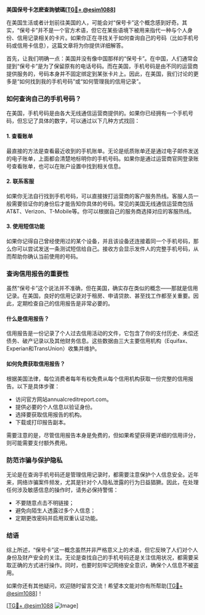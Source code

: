 **美国保号卡怎麽查詢號碼[[TG💪+ @esim1088](https://t.me/s/esim1088)]**

在美国生活或者计划前往美国的人，可能会对“保号卡”这个概念感到好奇。其实，“保号卡”并不是一个官方术语，但它在某些语境下被用来指代一种与个人身份、信用记录相关的卡片。如果你正在寻找关于如何查询自己的号码（比如手机号码或信用卡信息），这篇文章将为你提供详细解答。

首先，让我们明确一点：美国并没有像中国那样的“保号卡”。在中国，人们通常会提到“保号卡”是为了保留原有的电话号码。而在美国，手机号码是由不同的运营商提供服务的，号码本身并不固定绑定到某张卡片上。因此，在美国，我们讨论的更多是“如何找到我的手机号码”或“如何管理我的信用记录”。

### 如何查询自己的手机号码？

在美国，手机号码是由各大无线通信运营商提供的。如果你已经拥有一个手机号码，但忘记了具体的数字，可以通过以下几种方式找回：

#### 1. 查看账单
最直接的方法是查看最近收到的手机账单。无论是纸质账单还是通过电子邮件发送的电子账单，上面都会清楚地标明你的手机号码。如果你是通过运营商官网登录账号查看账单，也可以在账户设置中找到相关信息。

#### 2. 联系客服
如果你无法自行找到手机号码，可以直接拨打运营商的客户服务热线。客服人员一般需要验证你的身份后才能告知你具体的号码。常见的美国无线通信运营商包括AT&T、Verizon、T-Mobile等。你可以根据自己的服务商选择对应的客服热线。

#### 3. 使用短信功能
如果你记得自己曾经使用过的某个设备，并且该设备还连接着同一个手机号码，那么你可以尝试发送一条测试短信给自己。接收方会显示发件人的完整手机号码，从而帮助你确认当前使用的号码。

### 查询信用报告的重要性

虽然“保号卡”这个说法并不准确，但在美国，确实存在类似的概念——那就是信用记录。在美国，良好的信用记录对于租房、申请贷款、甚至找工作都至关重要。因此，定期检查自己的信用报告是非常必要的。

#### 什么是信用报告？
信用报告是一份记录了个人过去信用活动的文件，它包含了你的支付历史、未偿还债务、破产记录以及其他财务信息。这些数据由三大主要信用机构（Equifax、Experian和TransUnion）收集并维护。

#### 如何免费获取信用报告？
根据美国法律，每位消费者每年有权免费从每个信用机构获取一份完整的信用报告。以下是具体步骤：
- 访问官方网站annualcreditreport.com。
- 提供必要的个人信息以验证身份。
- 选择要获取信用报告的机构。
- 下载或打印报告副本。

需要注意的是，尽管信用报告本身是免费的，但如果希望获得更详细的信用评分，则可能需要支付额外费用。

### 防范诈骗与保护隐私

无论是在查询手机号码还是管理信用记录时，都需要注意保护个人信息安全。近年来，网络诈骗案件频发，尤其是针对个人隐私泄露的行为日益猖獗。因此，在处理任何涉及敏感信息的操作时，请务必保持警惕：

- 不要随意点击不明链接；
- 避免向陌生人透露过多个人信息；
- 定期更改密码并启用双重认证功能。

### 结语

综上所述，“保号卡”这一概念虽然并非严格意义上的术语，但它反映了人们对个人身份及财产安全的关注。无论是查找自己的手机号码还是关注信用状况，都需要采取正确的方式进行操作。同时，也要时刻牢记网络安全意识，确保个人信息不被盗用。

如果你还有其他疑问，欢迎随时留言交流！希望本文能对你有所帮助[[TG💪+ @esim1088](https://t.me/s/esim1088)]！

[[TG💪+ @esim1088](https://t.me/s/esim1088) ![Image](https://i.postimg.cc/4NQfJmqS/Snipaste-2025-05-13-00-14-12.png)]